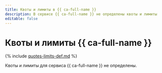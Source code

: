 ```yaml
---
title: Квоты и лимиты в {{ ca-full-name }}
description: В сервисе {{ ca-full-name }} не определены квоты и лимиты.
editable: false
---
```


# Квоты и лимиты {{ ca-full-name }}

{% include [quotes-limits-def.md](../../_includes/quotes-limits-def.md) %}

Квоты и лимиты для сервиса {{ ca-full-name }} не определены.